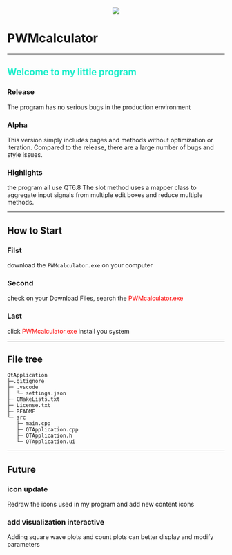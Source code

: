 
<center><img src="https://www.freeimg.cn/i/2025/01/21/678f15b8a86ad.webp"></center>

# PWMcalculator

---
## <font color = "#2EC">Welcome to my little program</font>

### Release

The program has no serious bugs in the production environment

### Alpha

This version simply includes pages and methods without optimization or iteration. 
Compared to the release, there are a large number of bugs and style issues.

### Highlights

the program all use QT6.8
The slot method uses a mapper class to aggregate input signals from multiple edit boxes and reduce multiple methods.

---
## How to Start

### Filst

download the `PWMcalculator.exe` on your computer

### Second

<p>check on your Download Files, search the <font color = "red">PWMcalculator.exe</font></p>

### Last
click <font color = "red">PWMcalculator.exe</font> install you system

---
## File tree

```
QtApplication
├─.gitignore
├─ .vscode
│  └─ settings.json
├─ CMakeLists.txt
├─ License.txt
├─ README
└─ src
   ├─ main.cpp
   ├─ QTApplication.cpp
   ├─ QTApplication.h
   └─ QTApplication.ui
```
---
## Future

### icon update
Redraw the icons used in my program and add new content icons

### add visualization interactive

Adding square wave plots and count plots can better display and modify parameters